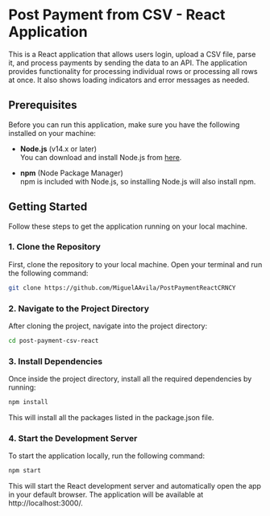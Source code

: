 
# Post Payment from CSV - React Application

This is a React application that allows users login, upload a CSV file, parse it, and process payments by sending the data to an API. The application provides functionality for processing individual rows or processing all rows at once. It also shows loading indicators and error messages as needed.

## Prerequisites
Before you can run this application, make sure you have the following installed on your machine:

- **Node.js** (v14.x or later)  
  You can download and install Node.js from [here](https://nodejs.org/).
  
- **npm** (Node Package Manager)  
  npm is included with Node.js, so installing Node.js will also install npm.

## Getting Started
Follow these steps to get the application running on your local machine.

### 1. Clone the Repository

First, clone the repository to your local machine. Open your terminal and run the following command:

```bash
git clone https://github.com/MiguelAAvila/PostPaymentReactCRNCY
```
### 2. Navigate to the Project Directory
After cloning the project, navigate into the project directory:

``` bash 
cd post-payment-csv-react 
```

### 3. Install Dependencies
Once inside the project directory, install all the required dependencies by running:

``` bash 
npm install 
```
This will install all the packages listed in the package.json file.


### 4. Start the Development Server
To start the application locally, run the following command:

``` bash 
npm start 
```
This will start the React development server and automatically open the app in your default browser. The application will be available at http://localhost:3000/.



